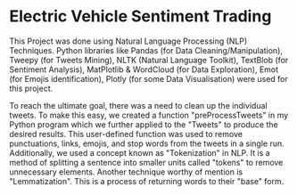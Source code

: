 # Electric Vehicle Sentiment Trading

This Project was done using Natural Language Processing (NLP) Techniques. Python libraries like Pandas (for Data Cleaning/Manipulation), Tweepy (for Tweets Mining), NLTK (Natural Language Toolkit), TextBlob (for Sentiment Analysis), MatPlotlib & WordCloud (for Data Exploration), Emot (for Emojis identification), Plotly (for some Data Visualisation) were used for this project.

To reach the ultimate goal, there was a need to clean up the individual tweets. To make this easy, we created a function "preProcessTweets" in my Python program which we further applied to the "Tweets" to produce the desired results. This user-defined function was used to remove punctuations, links, emojis, and stop words from the tweets in a single run. Additionally, we used a concept known as "Tokenization" in NLP. It is a method of splitting a sentence into smaller units called "tokens" to remove unnecessary elements. Another technique worthy of mention is "Lemmatization". This is a process of returning words to their "base" form. 

